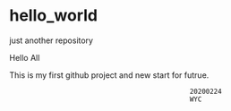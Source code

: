 # hello_world
just another repository

Hello All 

This is my first github project and new start for futrue.
                                                 
                                                 20200224
                                                 WYC
